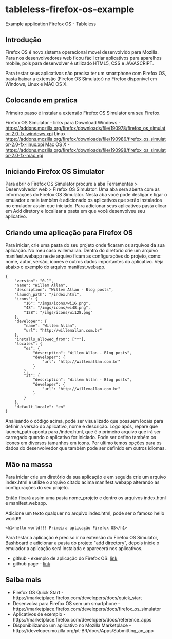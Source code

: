 tableless-firefox-os-example
============================

Example application Firefox OS - Tableless


<h2>Introdução</h2>

Firefox OS é novo sistema operacional movel desenvolvido para Mozilla.
Para nos desenvolvedores web ficou fácil criar aplicativos para aparelhos
mobile, pois para desenvolver é utilizado HTML5, CSS e JAVASCRIPT.

Para testar seus aplicativos não precisa ter um smartphone com Firefox OS,
basta baixar a extensão (Firefox OS Simulator) no Firefox disponivel em
Windows, Linux e MAC OS X.

<h2>Colocando em pratica</h2>

Primeiro passo é instalar a extensão Firefox OS Simulator em seu Firefox.

Firefox OS Simulator - links para Download
Windows - https://addons.mozilla.org/firefox/downloads/file/190978/firefox_os_simulator-2.0-fx-windows.xpi
Linux - https://addons.mozilla.org/firefox/downloads/file/190986/firefox_os_simulator-2.0-fx-linux.xpi
Mac OS X - https://addons.mozilla.org/firefox/downloads/file/190998/firefox_os_simulator-2.0-fx-mac.xpi

<h2>Iniciando Firefox OS Simulator</h2>

Para abrir o Firefox OS Simulator procure a aba
Ferramentas > Desenvolvedor web > Firefox OS Simulator. Uma aba sera aberta
com as informações do Firefox OS Simulator. Nesta aba você pode desligar e
ligar o emulador e nela também é adicionado os aplicativos que serão
instalados no emulador assim que iniciado. Para adicionar seus aplicativos
pasta clicar em Add diretory e localizar a pasta em que você desenvolveu seu
aplicativo.

<h2>Criando uma aplicação para Firefox OS</h2>

Para iniciar, crie uma pasta do seu projeto onde ficaram os arquivos da sua aplicação. No meu caso willemallan. Dentro do diretório crie um arquivo manifest.webapp neste arquivo ficam as configurações do projeto, como: nome, autor, versão, icones e outros dados importantes do aplicativo. Veja abaixo o exemplo do arquivo manifest.webapp.

    {
        "version": "0.1",
        "name": "Willem Allan",
        "description": "Willem Allan - Blog posts",
        "launch_path": "/index.html",
        "icons": {
            "16": "/imgs/icons/wi16.png",
            "48": "/imgs/icons/wi48.png",
            "128": "/imgs/icons/wi128.png"
        },
        "developer": {
            "name": "Willem Allan",
            "url": "http://willemallan.com.br"
        },
        "installs_allowed_from": ["*"],
        "locales": {
            "es": {
                "description": "Willem Allan - Blog posts",
                "developer": {
                    "url": "http://willemallan.com.br"
                }
            },
            "it": {
                "description": "Willem Allan - Blog posts",
                "developer": {
                    "url": "http://willemallan.com.br"
                }
            }
        },
        "default_locale": "en"
    }

Analisando o código acima, pode ser visualizado que possuem locais para definir a versão do aplicativo, nome e descrição. Logo após, repare que launch_path aponta para /index.html, que é o primeiro arquivo que irá ser carregado quando o aplicativo for iniciado. Pode ser defino também os icones em diversos tamanhos em icons. Por ultimo temos opções para os dados do desenvolvedor que também pode ser definido em outros idiomas.

<h2>Mão na massa</h2>

Para iniciar crie um diretório da sua aplicação e em seguida crie um arquivo index.html e utilize o arquivo citado acima manifest.webapp alterando as configurações do seu projeto.

Então ficará assim uma pasta nome_projeto e dentro os arquivos index.html e manifest.webapp.

Adicione um texto qualquer no arquivo index.html, pode ser o famoso hello world!!!

    <h1>hello world!!! Primeira aplicação Firefox OS</h1>


Para testar a aplicação é preciso ir na extensão do Firefox OS Simulator, Bashboard e adicionar a pasta do projeto "add directory", depois inicie o emulador a aplicação será instalada e aparecerá nos aplicativos.

<ul>
    <li>github - exemplo de aplicação do Firefox OS: <a href="https://github.com/willemallan/tableless-firefox-os-example"  target="_blank">link</a></li>
    <li>github page - <a href="http://willemallan.github.io/tableless-firefox-os-example/"  target="_blank">link</a></li>
</ul>

<h2>Saiba mais</h2>

<ul>
    <li>Firefox OS Quick Start - https://marketplace.firefox.com/developers/docs/quick_start</li>
    <li>Desenvolva para Firefox OS sem um smartphone - https://marketplace.firefox.com/developers/docs/firefox_os_simulator</li>
    <li>Aplicativos de exemplo - https://marketplace.firefox.com/developers/docs/reference_apps</li>
    <li>Disponibilizando um aplicativo no Mozilla Marketplace - https://developer.mozilla.org/pt-BR/docs/Apps/Submitting_an_app</li>
</ul>
